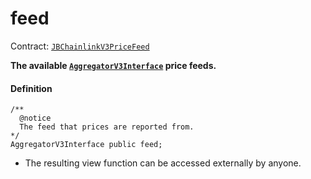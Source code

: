 # feed

Contract: [`JBChainlinkV3PriceFeed`](/dev/deprecated/v2/contracts/or-price-feeds/jbchainlinkv3pricefeed/README.md)

**The available [`AggregatorV3Interface`](https://docs.chain.link/price-feeds-api-reference/) price feeds.**

#### Definition

```
/**
  @notice
  The feed that prices are reported from.
*/
AggregatorV3Interface public feed;
```

* The resulting view function can be accessed externally by anyone.
